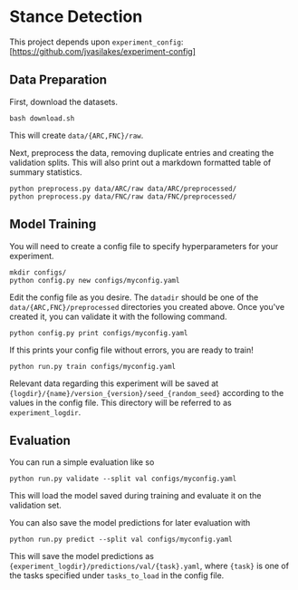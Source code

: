 # Stance Detection

This project depends upon `experiment_config`: [https://github.com/jvasilakes/experiment-config]


## Data Preparation

First, download the datasets.

```
bash download.sh
```

This will create `data/{ARC,FNC}/raw`.


Next, preprocess the data, removing duplicate entries and creating the validation splits.
This will also print out a markdown formatted table of summary statistics.

```
python preprocess.py data/ARC/raw data/ARC/preprocessed/
python preprocess.py data/FNC/raw data/FNC/preprocessed/
```

## Model Training 

You will need to create a config file to specify hyperparameters for your experiment.

```
mkdir configs/
python config.py new configs/myconfig.yaml
```

Edit the config file as you desire. The `datadir` should be one of the `data/{ARC,FNC}/preprocessed`
directories you created above. Once you've created it, you can validate it with the following command.

```
python config.py print configs/myconfig.yaml
```

If this prints your config file without errors, you are ready to train!

```
python run.py train configs/myconfig.yaml
```

Relevant data regarding this experiment will be saved at `{logdir}/{name}/version_{version}/seed_{random_seed}` according to the values in the config file. This directory will be referred to as `experiment_logdir`.

## Evaluation

You can run a simple evaluation like so

```
python run.py validate --split val configs/myconfig.yaml
```

This will load the model saved during training and evaluate it on the validation set.


You can also save the model predictions for later evaluation with

```
python run.py predict --split val configs/myconfig.yaml
```

This will save the model predictions as `{experiment_logdir}/predictions/val/{task}.yaml`, where `{task}` is one of the tasks specified under `tasks_to_load` in the config file.
